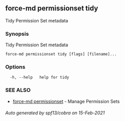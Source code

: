 ## force-md permissionset tidy

Tidy Permission Set metadata

### Synopsis

Tidy Permission Set metadata

```
force-md permissionset tidy [flags] [filename]...
```

### Options

```
  -h, --help   help for tidy
```

### SEE ALSO

* [force-md permissionset](force-md_permissionset.md)	 - Manage Permission Sets

###### Auto generated by spf13/cobra on 15-Feb-2021
